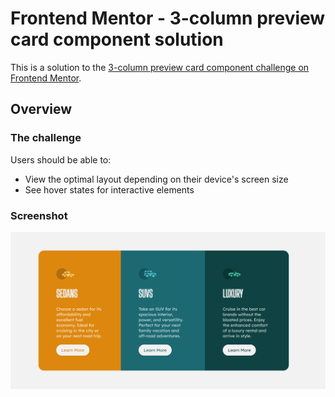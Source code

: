 # Frontend Mentor - 3-column preview card component solution

This is a solution to the [3-column preview card component challenge on Frontend Mentor](https://www.frontendmentor.io/challenges/3column-preview-card-component-pH92eAR2-). 

## Overview

### The challenge

Users should be able to:

- View the optimal layout depending on their device's screen size
- See hover states for interactive elements

### Screenshot

![](./complete/desktop.png)